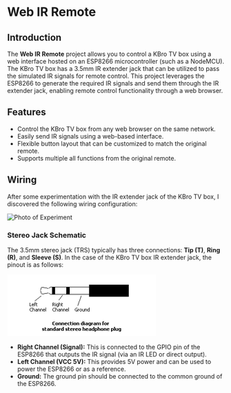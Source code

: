 # Web IR Remote

## Introduction

The **Web IR Remote** project allows you to control a KBro TV box using a web interface hosted on an ESP8266 microcontroller (such as a NodeMCU). The KBro TV box has a 3.5mm IR extender jack that can be utilized to pass the simulated IR signals for remote control. This project leverages the ESP8266 to generate the required IR signals and send them through the IR extender jack, enabling remote control functionality through a web browser.

## Features

- Control the KBro TV box from any web browser on the same network.
- Easily send IR signals using a web-based interface.
- Flexible button layout that can be customized to match the original remote.
- Supports multiple all functions from the original remote.

## Wiring

After some experimentation with the IR extender jack of the KBro TV box, I discovered the following wiring configuration:

![Photo of Experiment](./img/example_connection_2.HEIC)

### Stereo Jack Schematic

The 3.5mm stereo jack (TRS) typically has three connections: **Tip (T)**, **Ring (R)**, and **Sleeve (S)**. In the case of the KBro TV box IR extender jack, the pinout is as follows:

![Photo of Experiment](./img/stereo_cable.gif)

- **Right Channel (Signal):** This is connected to the GPIO pin of the ESP8266 that outputs the IR signal (via an IR LED or direct output).
- **Left Channel (VCC 5V):** This provides 5V power and can be used to power the ESP8266 or as a reference.
- **Ground:** The ground pin should be connected to the common ground of the ESP8266.
